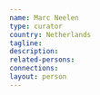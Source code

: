 ```yaml
---
name: Marc Neelen
type: curator
country: Netherlands
tagline:
description:
related-persons:
connections:
layout: person
---
```

